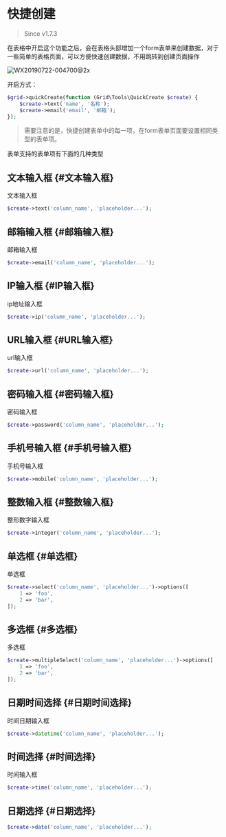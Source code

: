 # 快捷创建

> Since v1.7.3

在表格中开启这个功能之后，会在表格头部增加一个form表单来创建数据，对于一些简单的表格页面，可以方便快速创建数据，不用跳转到创建页面操作

![WX20190722-004700@2x](https://user-images.githubusercontent.com/1479100/61594099-4b105700-ac1a-11e9-864a-6c5ee2312b78.png)

开启方式：

```php
$grid->quickCreate(function (Grid\Tools\QuickCreate $create) {
    $create->text('name', '名称');
    $create->email('email', '邮箱');
});
```

> 需要注意的是，快捷创建表单中的每一项，在form表单页面要设置相同类型的表单项。

表单支持的表单项有下面的几种类型

## 文本输入框 {#文本输入框}

文本输入框

```php
$create->text('column_name', 'placeholder...');
```

## 邮箱输入框 {#邮箱输入框}

邮箱输入框

```php
$create->email('column_name', 'placeholder...');
```

## IP输入框 {#IP输入框}

ip地址输入框

```php
$create->ip('column_name', 'placeholder...');
```

## URL输入框 {#URL输入框}

url输入框

```php
$create->url('column_name', 'placeholder...');
```

## 密码输入框 {#密码输入框}

密码输入框

```php
$create->password('column_name', 'placeholder...');
```

## 手机号输入框 {#手机号输入框}

手机号输入框

```php
$create->mobile('column_name', 'placeholder...');
```

## 整数输入框 {#整数输入框}

整形数字输入框

```php
$create->integer('column_name', 'placeholder...');
```

## 单选框 {#单选框}

单选框

```php
$create->select('column_name', 'placeholder...')->options([
    1 => 'foo',
    2 => 'bar',
]);
```

## 多选框 {#多选框}

多选框

```php
$create->multipleSelect('column_name', 'placeholder...')->options([
    1 => 'foo',
    2 => 'bar',
]);
```

## 日期时间选择 {#日期时间选择}

时间日期输入框

```php
$create->datetime('column_name', 'placeholder...');
```

## 时间选择 {#时间选择}

时间输入框

```php
$create->time('column_name', 'placeholder...');
```

## 日期选择 {#日期选择}

```php
$create->date('column_name', 'placeholder...');
```